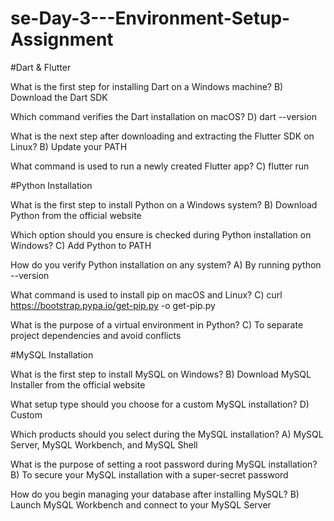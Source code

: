 # se-Day-3---Environment-Setup-Assignment
#Dart & Flutter

What is the first step for installing Dart on a Windows machine?
B) Download the Dart SDK 

Which command verifies the Dart installation on macOS?
D) dart --version

What is the next step after downloading and extracting the Flutter SDK on Linux?
B) Update your PATH 

What command is used to run a newly created Flutter app?
C) flutter run 


#Python Installation

What is the first step to install Python on a Windows system?
B) Download Python from the official website 

Which option should you ensure is checked during Python installation on Windows?
C) Add Python to PATH 

How do you verify Python installation on any system?
A) By running python --version 

What command is used to install pip on macOS and Linux?
C) curl https://bootstrap.pypa.io/get-pip.py -o get-pip.py 

What is the purpose of a virtual environment in Python?
C) To separate project dependencies and avoid conflicts 



#MySQL Installation

What is the first step to install MySQL on Windows?
B) Download MySQL Installer from the official website 

What setup type should you choose for a custom MySQL installation? 
D) Custom

Which products should you select during the MySQL installation?
A) MySQL Server, MySQL Workbench, and MySQL Shell 

What is the purpose of setting a root password during MySQL installation?
B) To secure your MySQL installation with a super-secret password 

How do you begin managing your database after installing MySQL?
B) Launch MySQL Workbench and connect to your MySQL Server 



